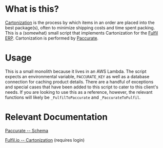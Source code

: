 # What is this?
[Cartonization](https://paccurate.io/what-is-cartonization) is the process by which items in an order are placed into the best package(s), often to minimize shipping costs and time spent packing. This is a (somewhat) small script that implements Cartonization for the [Fulfil ERP](https://www.fulfil.io/). Cartonization is performed by [Paccurate](https://paccurate.io).

# Usage
This is a small monolith because it lives in an AWS Lambda. The script expects an environmental variable, `PACCURATE_KEY` as well as a database connection for caching product details. There are a handful of exceptions and special cases that have been added to this script to cater to this client's needs. If you are looking to use this as a reference, however, the relevant functions will likely be `_FulfilToPaccurate` and `_PaccurateToFulfil`.

# Relevant Documentation
[Paccurate -- Schema](http://api.paccurate.io/docs/)

[Fulfil.io -- Cartonization](https://docs.fulfil.io/developers/other-apis/cartonization/#response-object) (requires login)
